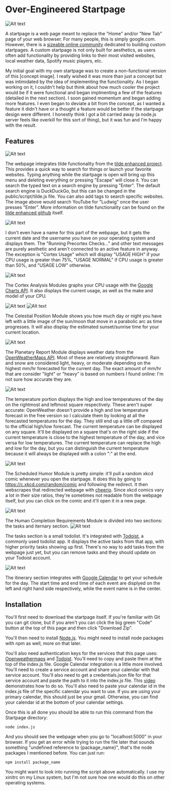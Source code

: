 # Over-Engineered Startpage
![Alt text](images/startpage.gif?raw=true "Startpage")

A startpage is a web page meant to replace the "Home" and/or "New Tab" page of your web browser. For many people, this is simply google.com. However, there is a [sizeable online community][reddit] dedicated to building custom startpages. A custom startpage is not only built for aesthetics, as users often add functionality by providing links to their most visited websites, local weather data, Spotify music players, etc. 

My initial goal with my own startpage was to create a non-functional version of this [concept image]. I really wished it was more than just a concept but was intimidated by the idea of implementing the functionality. As I began working on it, I couldn't help but think about how much cooler the project would be if it were functional and began implmenting a few of the features (detailed in the next section). I soon gained momentum and began adding more features. I even began to deviate a bit from the concept, as I wanted a feature it didn't have or a thought a feature would be better if the startpage design were different. I honestly think I got a bit carried away (a node.js server feels like overkill for this sort of thing), but it was fun and I'm happy with the result.

## Features
![Alt text](images/startpage_tilde.png?raw=true "tilde")

The webpage integrates tilde functionality from the [tilde enhanced project](https://github.com/ozencb/tilde-enhanced). This provides a quick way to search for things or launch your favorite websites. Typing anything while the startpage is open will bring up this menu and deleting everything or pressing "Escape" will close it. You can search the typed text on a search engine by pressing "Enter". The default search engine is DuckDuckGo, but this can be changed in the public/script/tilde.js file. You can also add tags to search specific websites. The image above would search YouTube for "Ludwig" once the user presses "Enter". More information on tilde functionality can be found on the [tilde enhanced github](https://github.com/ozencb/tilde-enhanced) itself.

![Alt text](images/topleft.png?raw=true "topleft")

I don't even have a name for this part of the webpage, but it gets the current date and the username you have on your operating system and displays them. The "Running Precortex Checks..." and other text messages are purely aesthetic and aren't connected to an active feature in anyway. The exception is "Cortex Usage" which will display "USAGE HIGH" if your CPU usage is greater than 75%, "USAGE NORMAL" if CPU usage is greater than 50%, and "USAGE LOW" otherwise. 

![Alt text](images/cortex_analysis.png?raw=true "cortex")

The Cortex Analysis Modules graphs your CPU usage with the [Google Charts API](https://developers.google.com/chart/). It also displays the current usage, as well as the make and model of your CPU.

![Alt text](images/cpm.png?raw=true "celestial1")
![Alt text](images/cpm2.png?raw=true "celestial2")

The Celestial Position Module shows you how much day or night you have left with a little image of the sun/moon that move in a parabolic arc as time progresses. It will also display the estimated sunset/sunrise time for your current location.

![Alt text](images/prm.png?raw=true "planetary report")

The Planetary Report Module displays weather data from the [OpenWeatherMaps API](https://openweathermap.org/). Most of these are relatively straightforward. Rain and snow are considered light, heavy, or moderate depending on the highest mm/hr forecasted for the current day. The exact amount of mm/hr that are consider "light" or "heavy" is based on numbers I found online: I'm not sure how accurate they are. 

![Alt text](images/temp.png?raw=true "temperature report")

The temperature portion displays the high and low temperatures of the day on the rightmost and leftmost square respectively. These aren't super accurate: OpenWeather doesn't provide a high and low temperature forecast in the free version so I calculate them by looking at all the forecasted temperatures for the day. They still end up a little off compared to the official high/low forecast. The current temperature can be displayed on any square. It'll be displayed on a square that's on the right side if the current temperature is close to the highest temperature of the day, and vice versa for low temperatures. The current temperature can replace the high and low for the day, but you can distinguish the current temperature because it will always be displayed with a colon ":" at the end.

![Alt text](images/humor.png?raw=true "xkcd")

The Scheduled Humor Module is pretty simple: it'll pull a random xkcd comic whenever you open the startpage. It does this by going to https://c.xkcd.com/random/comic and following the redirect. It then webscrapes that redirected webpage with [cheerio](https://cheerio.js.org/). Since xkcd comics vary a lot in their size ratios, they're sometimes not readable from the webpage itself, but you can click on the comic and it'll open it in a new page.

![Alt text](images/hcr.png?raw=true "completion requirements")

The Human Completion Requirements Module is divided into two sections: the tasks and iternary section.
![Alt text](images/tasks.png?raw=true "todolist")

The tasks section is a small todolist. It's integrated with [Todoist](https://todoist.com/), a commonly used todolist app. It displays the active tasks from that app, with higher priority tasks showing up first. There's no way to add tasks from the webpage just yet, but you can remove tasks and they should update on your Todoist account.

![Alt text](images/itinerary.png?raw=true "calendar")

The itinerary section integrates with [Google Calendar](https://calendar.google.com) to get your schedule for the day. The start time and end time of each event are displyed on the left and right hand side respectively, while the event name is in the center.


## Installation
You'll first need to download the startpage itself. If you're familiar with Git you can git clone, but if you aren't you can click the big green "Code" button at the top of this page and then click "Download Zip".

You'll then need to install [Node.js](https://nodejs.org/). You might need to install node packages with npm as well, more on that later. 





You'll also need authentication keys for the services that this page uses: [Openweathermaps](https://home.openweathermap.org/api_keys) and [Todoist](https://todoist.com/app/settings/integrations/developer). You'll need to copy and paste them at the top of the index.js file. Google Calendar integration is a little more involved. You'll need to create a service account and share your calendar with that service account. You'll also need to get a credentials.json file for that service account and paste the path to it into the index.js file. This [video](https://www.youtube.com/watch?v=PFJNJQCU_lo) demonstrates how to do so. You'll also need to paste your calendar id in the index.js file of the specific calendar you want to use. If you are using your primary calendar, this should just be your gmail. Otherwise, you can find your calendar id at the bottom of your calendar settings.

Once this is all done you should be able to run this command from the Startpage directory:
```
node index.js
```
And you should see the webpage when you go to "localhost:5000" in your browser. If you get an error while trying to run the file later that sounds something "undefined reference to {package_name}", that's the node packages I mentioned before. You can just run:
```
npm install package_name
```
You might want to look into running the script above automatically. I use my xinitrc on my Linux system, but I'm not sure how one would do this on other operating systems.



[//]: # (These are reference links used in the body of this note and get stripped out when the markdown processor does its job. There is no need to format nicely because it shouldn't be seen. Thanks SO - http://stackoverflow.com/questions/4823468/store-comments-in-markdown-syntax)
   [reddit]: <https://reddit.com/r/startpages>
